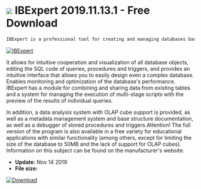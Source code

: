 # ![](https://cdn.softexe.net/static/icon/win.gif) IBExpert 2019.11.13.1 - Free Download

```sh
IBExpert is a professional tool for creating and managing databases based on InterBase and Firebird engines.
```
[![IBExpert](https://gallery.dpcdn.pl/imgc/Tools/2465/g_-_420x350_1.5_-_x20110331161950_00.jpg)](https://softexe.net/win/development-it/database/ibexpert:hepd.html)

It allows for intuitive cooperation and visualization of all database objects, editing the SQL code of queries, procedures and triggers, and provides an intuitive interface that allows you to easily design even a complex database. Enables monitoring and optimization of the database's performance. IBExpert has a module for combining and sharing data from existing tables and a system for managing the execution of multi-stage scripts with the preview of the results of individual queries.
 
 In addition, a data analysis system with OLAP cube support is provided, as well as a metadata management system and base structure documentation, as well as a debugger of stored procedures and triggers.Attention!
 The full version of the program is also available in a free variety for educational applications with similar functionality (among others, except for limiting the size of the database to 50MB and the lack of support for OLAP cubes). Information on this subject can be found on the manufacturer's website.


- **Update:** Nov 14 2019
- **File size:** 

[![Download](https://cdn.softexe.net/static/img/download.png)](https://softexe.net/win/development-it/database/ibexpert:hepd.html)

